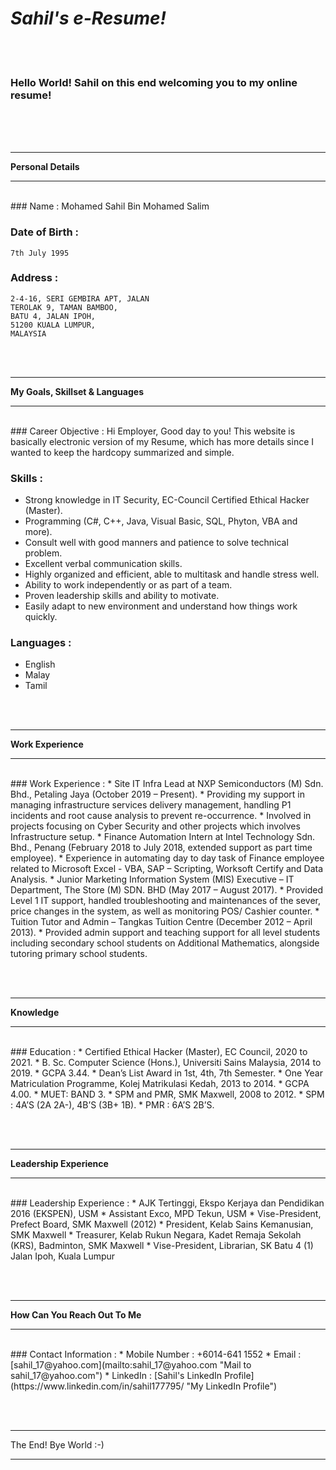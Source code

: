 # *__Sahil's e-Resume!__*

<br/><br/>
### **Hello World! Sahil on this end welcoming you to my online resume!**
<br/><br/><br/>

___

__Personal Details__

___
<br/>
### Name  : 
	Mohamed Sahil Bin Mohamed Salim
	
### Date of Birth : 
	7th July 1995
	
### Address : 
	2-4-16, SERI GEMBIRA APT, JALAN
	TEROLAK 9, TAMAN BAMBOO,
	BATU 4, JALAN IPOH, 
	51200 KUALA LUMPUR,
	MALAYSIA

<br/><br/> 
___

__My Goals, Skillset & Languages__

___
<br/>
### Career Objective :
	Hi Employer, Good day to you! This website is basically electronic version of my Resume, 
	which has more details since I wanted to keep the hardcopy summarized and simple. 

### Skills :
* Strong knowledge in IT Security, EC-Council Certified Ethical Hacker (Master).
* Programming (C#, C++, Java, Visual Basic, SQL, Phyton, VBA and more).
* Consult well with good manners and patience to solve technical problem.
* Excellent verbal communication skills.
* Highly organized and efficient, able to multitask and handle stress well.
* Ability to work independently or as part of a team.
* Proven leadership skills and ability to motivate.
* Easily adapt to new environment and understand how things work quickly.

### Languages : 
* English
* Malay
* Tamil

<br/><br/>
___

__Work Experience__

___
<br/>
### Work Experience :
* Site IT Infra Lead at NXP Semiconductors (M) Sdn. Bhd., Petaling Jaya (October 2019 – Present).
	* Providing my support in managing infrastructure services delivery management, handling P1 incidents and root cause analysis to prevent re-occurrence.
	* Involved in projects focusing on Cyber Security and other projects which involves Infrastructure setup.
* Finance Automation Intern at Intel Technology Sdn. Bhd., Penang (February 2018 to July 2018, extended support as part time employee).
	* Experience in automating day to day task of Finance employee related to Microsoft Excel - VBA, SAP – Scripting, Worksoft Certify and Data Analysis.
* Junior Marketing Information System (MIS) Executive – IT Department, The Store (M) SDN. BHD (May 2017 – August 2017).
	* Provided Level 1 IT support, handled troubleshooting and maintenances of the sever, price changes in the system, as well as monitoring POS/ Cashier counter.
* Tuition Tutor and Admin – Tangkas Tuition Centre (December 2012 – April 2013).
	* Provided admin support and teaching support for all level students including secondary school students on Additional Mathematics, alongside tutoring primary school students.

<br/><br/>
___

__Knowledge__

___
<br/> 
### Education : 
* Certified Ethical Hacker (Master), EC Council, 2020 to 2021.
* B. Sc. Computer Science (Hons.), Universiti Sains Malaysia, 2014 to 2019.
	* GCPA 3.44.
	* Dean’s List Award in 1st, 4th, 7th Semester.
* One Year Matriculation Programme, Kolej Matrikulasi Kedah, 2013 to 2014.
	* GCPA 4.00.
	* MUET: BAND 3.
* SPM and PMR, SMK Maxwell, 2008 to 2012.
	* SPM : 4A’S (2A 2A-), 4B’S (3B+ 1B).
	* PMR : 6A’S 2B’S.

<br/><br/>
___

__Leadership Experience__

___
<br/> 
### Leadership Experience : 
* AJK Tertinggi, Ekspo Kerjaya dan Pendidikan 2016 (EKSPEN), USM
* Assistant Exco, MPD Tekun, USM
* Vise-President, Prefect Board, SMK Maxwell (2012)
* President, Kelab Sains Kemanusian, SMK Maxwell
* Treasurer, Kelab Rukun Negara, Kadet Remaja Sekolah (KRS), Badminton, SMK Maxwell
* Vise-President, Librarian, SK Batu 4 (1) Jalan Ipoh, Kuala Lumpur

<br/><br/>
___

__How Can You Reach Out To Me__

___
<br/> 
### Contact Information : 
* Mobile Number : +6014-641 1552
* Email         : 
[sahil_17@yahoo.com](mailto:sahil_17@yahoo.com "Mail to sahil_17@yahoo.com")
*  LinkedIn      : 
[Sahil's LinkedIn Profile](https://www.linkedin.com/in/sahil177795/ "My LinkedIn Profile")

<br/><br/>
___
The End!
Bye World :-)
___
